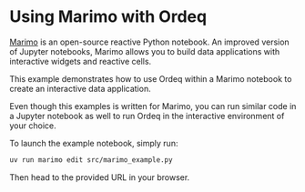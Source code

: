 # Using Marimo with Ordeq

[Marimo](https://docs.marimo.io/) is an open-source reactive Python notebook. An improved version of Jupyter notebooks, Marimo allows you to build data applications with interactive widgets and reactive cells.

This example demonstrates how to use Ordeq within a Marimo notebook to create an interactive data application.

Even though this examples is written for Marimo, you can run similar code in a Jupyter notebook as well to run Ordeq in the interactive environment of your choice.

To launch the example notebook, simply run:

```bash
uv run marimo edit src/marimo_example.py
```

Then head to the provided URL in your browser.
